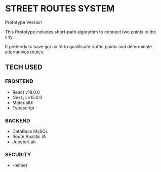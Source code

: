 # STREET ROUTES SYSTEM
Prototype Version

This Prototype includes short-path algorythm to connect two points in the city.

It pretends to have got an IA to qualificate traffic points and determinate alternatives routes.

## TECH USED
### FRONTEND
- React v18.0.0  
- Next.js v15.0.0  
- MaterialUI  
- Typescript  

### BACKEND
- DataBase MySQL  
- Route Analitic IA
- JupyterLab

### SECURITY
- Helmet